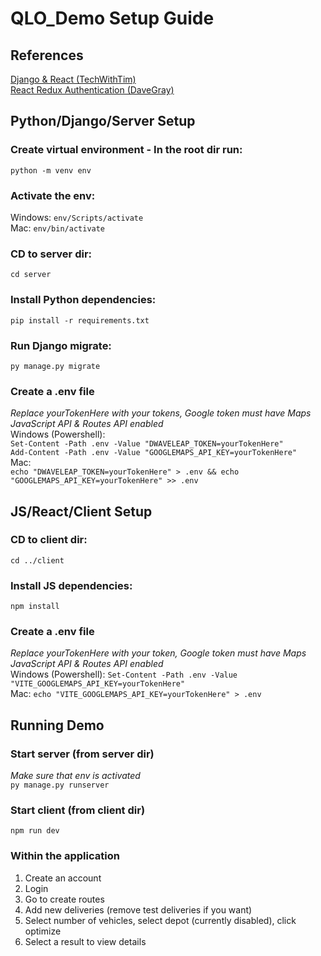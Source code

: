 # QLO_Demo Setup Guide

## References

[Django & React (TechWithTim)](https://www.youtube.com/watch?v=c-QsfbznSXI)  
[React Redux Authentication (DaveGray)](https://www.youtube.com/watch?v=-JJFQ9bkUbo)

## Python/Django/Server Setup

### Create virtual environment - In the root dir run:

`python -m venv env`

### Activate the env:

Windows: `env/Scripts/activate`  
Mac: `env/bin/activate`

### CD to server dir:

`cd server`

### Install Python dependencies:

`pip install -r requirements.txt`

### Run Django migrate:

`py manage.py migrate`

### Create a .env file

_Replace yourTokenHere with your tokens, Google token must have Maps JavaScript API & Routes API enabled_  
Windows (Powershell):  
`Set-Content -Path .env -Value "DWAVELEAP_TOKEN=yourTokenHere"`  
`Add-Content -Path .env -Value "GOOGLEMAPS_API_KEY=yourTokenHere"`  
Mac:  
`echo "DWAVELEAP_TOKEN=yourTokenHere" > .env && echo "GOOGLEMAPS_API_KEY=yourTokenHere" >> .env`

## JS/React/Client Setup

### CD to client dir:

`cd ../client`

### Install JS dependencies:

`npm install`

### Create a .env file

_Replace yourTokenHere with your token, Google token must have Maps JavaScript API & Routes API enabled_  
Windows (Powershell): `Set-Content -Path .env -Value "VITE_GOOGLEMAPS_API_KEY=yourTokenHere"`  
Mac: `echo "VITE_GOOGLEMAPS_API_KEY=yourTokenHere" > .env`

## Running Demo

### Start server (from server dir)

_Make sure that env is activated_  
`py manage.py runserver`

### Start client (from client dir)

`npm run dev`

### Within the application

1. Create an account
2. Login
3. Go to create routes
4. Add new deliveries (remove test deliveries if you want)
5. Select number of vehicles, select depot (currently disabled), click optimize
6. Select a result to view details
